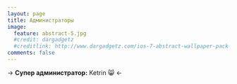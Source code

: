 ```yaml
---
layout: page
title: Администраторы
image:
  feature: abstract-5.jpg
  #credit: dargadgetz
  #creditlink: http://www.dargadgetz.com/ios-7-abstract-wallpaper-pack-for-iphone-5-and-ipod-touch-retina/
comments: false
---
```


<script>
window.onload =  function() {
  $.ajax({
      type: "GET",
      cache: false,
      async: false,
      url: "http://sc.terraz.ru/admins.php",
      success: function(data){
          if(data != ""){
              $('#adm_table').append(data);
           }
       }
   });
}
</script>

-> **Супер администратор:** Ketrin :smile_cat: <-

<div id="adm_table" align="center"></div>
